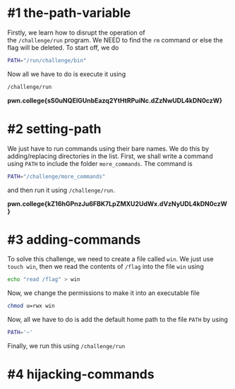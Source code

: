# #1 the-path-variable

Firstly, we learn how to disrupt the operation of the `/challenge/run` program. We NEED to find the `rm` command or else the flag will be deleted. To start off, we do 

```bash
PATH="/run/challenge/bin"
```

Now all we have to do is execute it using 

```bash 
/challenge/run
```

**pwn.college{sS0uNQElGUnbEazq2YtHtRPuiNc.dZzNwUDL4kDN0czW}**

# #2 setting-path

We just have to run commands using their bare names. We do this by adding/replacing directories in the list.  First, we shall write a command using `PATH` to include the folder `more_commands`. The command is 
```bash
PATH="/challenge/more_commands"
```

and then run it using `/challenge/run`.

**pwn.college{kZ16hGPnzJu6FBK7LpZMXU2UdWx.dVzNyUDL4kDN0czW}**

# #3 adding-commands

To solve this challenge, we need to create a file called `win`. We just use `touch win`, then we read the contents of `/flag` into the file `win` using
```bash
echo "read /flag" > win
```

Now, we change the permissions to make it into an executable file

```bash
chmod u=rwx win
```

Now, all we have to do is add the default home path to the file `PATH` by using 

```bash
PATH='~'
```

Finally, we run this using `/challenge/run`


# #4 hijacking-commands


